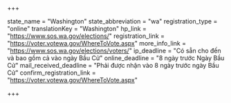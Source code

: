 +++

state_name = "Washington"
state_abbreviation = "wa"
registration_type = "online"
translationKey = "Washington"
hp_link = "https://www.sos.wa.gov/elections/"
registration_link = "https://voter.votewa.gov/WhereToVote.aspx"
more_info_link = "https://www.sos.wa.gov/elections/voters/"
ip_deadline = "Có sẵn cho đến và bao gồm cả vào ngày Bầu Cử"
online_deadline = "8 ngày trước Ngày Bầu Cử"
mail_received_deadline = "Phải được nhận vào 8 ngày trước ngày Bầu Cử"
confirm_registration_link = "https://voter.votewa.gov/WhereToVote.aspx"

+++